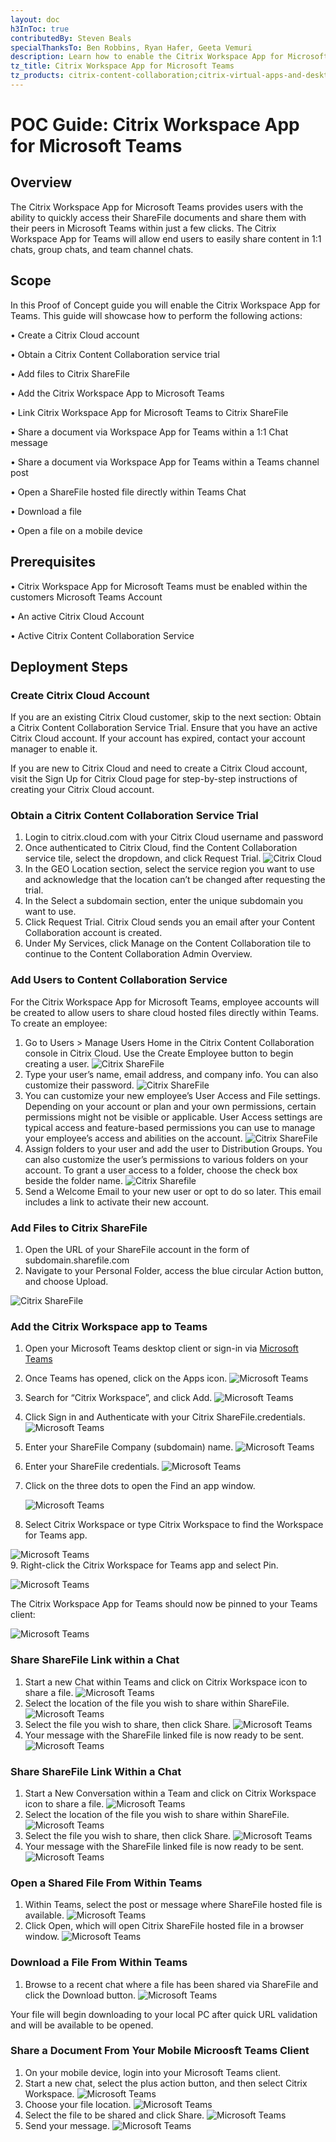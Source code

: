 ```yaml
---
layout: doc
h3InToc: true
contributedBy: Steven Beals
specialThanksTo: Ben Robbins, Ryan Hafer, Geeta Vemuri
description: Learn how to enable the Citrix Workspace App for Microsoft Teams to enable your users to easily access their Citrix ShareFile documents and share them within Teams.
tz_title: Citrix Workspace App for Microsoft Teams
tz_products: citrix-content-collaboration;citrix-virtual-apps-and-desktops;citrix-workspace;
---
```

# POC Guide:  Citrix Workspace App for Microsoft Teams

## Overview

The Citrix Workspace App for Microsoft Teams provides users with the ability to quickly access their ShareFile documents and share them with their peers in Microsoft Teams within just a few clicks. The Citrix Workspace App for Teams will allow end users to easily share content in 1:1 chats, group chats, and team channel chats.

## Scope

In this Proof of Concept guide you will enable the Citrix Workspace App for Teams.  This guide will showcase how to perform the following actions:

• Create a Citrix Cloud account

• Obtain a Citrix Content Collaboration service trial

• Add files to Citrix ShareFile

• Add the Citrix Workspace App to Microsoft Teams

• Link Citrix Workspace App for Microsoft Teams to Citrix ShareFile

• Share a document via Workspace App for Teams within a 1:1 Chat message

• Share a document via Workspace App for Teams within a Teams channel post

• Open a ShareFile hosted file directly within Teams Chat

• Download a file

• Open a file on a mobile device

## Prerequisites

• Citrix Workspace App for Microsoft Teams must be enabled within the customers Microsoft Teams Account

• An active Citrix Cloud Account

• Active Citrix Content Collaboration Service

## Deployment Steps

### Create Citrix Cloud Account

If you are an existing Citrix Cloud customer, skip to the next section: Obtain a Citrix Content Collaboration Service Trial.  Ensure that you have an active Citrix Cloud account. If your account has expired, contact your account manager to enable it.

If you are new to Citrix Cloud and need to create a Citrix Cloud account, visit the Sign Up for Citrix Cloud page for step-by-step instructions of creating your Citrix Cloud account.

### Obtain a Citrix Content Collaboration Service Trial

1.  Login to citrix.cloud.com with your Citrix Cloud username and password
2.  Once authenticated to Citrix Cloud, find the Content Collaboration service tile, select the dropdown, and click Request Trial.
![Citrix Cloud](/en-us/tech-zone/learn/media/poc-guides_citrix-workspace-app-for-microsoft-teams_cc-services.png)
3.  In the GEO Location section, select the service region you want to use and acknowledge that the location can’t be changed after requesting the trial.
4.  In the Select a subdomain section, enter the unique subdomain you want to use.
5.  Click Request Trial. Citrix Cloud sends you an email after your Content Collaboration account is created.
6.  Under My Services, click Manage on the Content Collaboration tile to continue to the Content Collaboration Admin Overview.

### Add Users to Content Collaboration Service

For the Citrix Workspace App for Microsoft Teams, employee accounts will be created to allow users to share cloud hosted files directly within Teams.  To create an employee:

1.  Go to Users > Manage Users Home in the Citrix Content Collaboration console in Citrix Cloud. Use the Create Employee button to begin creating a user.
![Citrix ShareFile](/en-us/tech-zone/learn/media/poc-guides_citrix-workspace-app-for-microsoft-teams_create-employee.png)
2.  Type your user’s name, email address, and company info. You can also customize their password.
![Citrix ShareFile](/en-us/tech-zone/learn/media/poc-guides_citrix-workspace-app-for-microsoft-teams_type-user.png)
3.  You can customize your new employee’s User Access and File settings. Depending on your account or plan and your own permissions, certain permissions might not be visible or applicable. User Access settings are typical access and feature-based permissions you can use to manage your employee’s access and abilities on the account.
![Citrix ShareFile](/en-us/tech-zone/learn/media/poc-guides_citrix-workspace-app-for-microsoft-teams_shareFile-user-access.png)
4.  Assign folders to your user and add the user to Distribution Groups. You can also customize the user’s permissions to various folders on your account. To grant a user access to a folder, choose the check box beside the folder name.
![Citrix Sharefile](/en-us/tech-zone/learn/media/poc-guides_citrix-workspace-app-for-microsoft-teams_shareFile-assign-users-folder.png)
5.  Send a Welcome Email to your new user or opt to do so later. This email includes a link to activate their new account.

### Add Files to Citrix ShareFile

1.  Open the URL of your ShareFile account in the form of subdomain.sharefile.com
2.  Navigate to your Personal Folder, access the blue circular Action button, and choose Upload.

![Citrix ShareFile](/en-us/tech-zone/learn/media/poc-guides_citrix-workspace-app-for-microsoft-teams_shareFile-file-upload.png)

### Add the Citrix Workspace app to Teams

1.  Open your Microsoft Teams desktop client or sign-in via [Microsoft Teams](https://teams.microsoft.com)
2.  Once Teams has opened, click on the Apps icon.
![Microsoft Teams](/en-us/tech-zone/learn/media/poc-guides_citrix-workspace-app-for-microsoft-teams_add-app.png)
3.  Search for “Citrix Workspace”, and click Add.
![Microsoft Teams](/en-us/tech-zone/learn/media/poc-guides_citrix-workspace-app-for-microsoft-teams_msteams-search-workspace.png)
4.  Click Sign in and Authenticate with your Citrix ShareFile.credentials.
![Microsoft Teams](/en-us/tech-zone/learn/media/poc-guides_citrix-workspace-app-for-microsoft-teams_msteams-authenticate.png)
5.  Enter your ShareFile Company (subdomain) name.
![Microsoft Teams](/en-us/tech-zone/learn/media/poc-guides_citrix-workspace-app-for-microsoft-teams_msteams-sfcompanyname.png)
6.  Enter your ShareFile credentials.
![Microsoft Teams](/en-us/tech-zone/learn/media/poc-guides_citrix-workspace-app-for-microsoft-teams_msteams-sfusername.png)
7.  Click on the three dots to open the Find an app window.

    ![Microsoft Teams](/en-us/tech-zone/learn/media/poc-guides_citrix-workspace-app-for-microsoft-teams_msteams-threedots.png)
8.  Select Citrix Workspace or type Citrix Workspace to find the Workspace for Teams app.

![Microsoft Teams](/en-us/tech-zone/learn/media/poc-guides_citrix-workspace-app-for-microsoft-teams_msteams-workspaceapp-select.png)  
9.  Right-click the Citrix Workspace for Teams app and select Pin.

![Microsoft Teams](/en-us/tech-zone/learn/media/poc-guides_citrix-workspace-app-for-microsoft-teams_msteams-pin.png)

The Citrix Workspace App for Teams should now be pinned to your Teams client:

![Microsoft Teams](/en-us/tech-zone/learn/media/poc-guides_citrix-workspace-app-for-microsoft-teams_msteams-pinned.png)

### Share ShareFile Link within a Chat

1.  Start a new Chat within Teams and click on Citrix Workspace icon to share a file.
![Microsoft Teams](/en-us/tech-zone/learn/media/poc-guides_citrix-workspace-app-for-microsoft-teams_msteams-chat.png)
2.  Select the location of the file you wish to share within ShareFile.
![Microsoft Teams](/en-us/tech-zone/learn/media/poc-guides_citrix-workspace-app-for-microsoft-teams_msteams-filelocation.png)
3.  Select the file you wish to share, then click Share.
![Microsoft Teams](/en-us/tech-zone/learn/media/poc-guides_citrix-workspace-app-for-microsoft-teams_msteams-filetoshare.png)
4.  Your message with the ShareFile linked file is now ready to be sent.
![Microsoft Teams](/en-us/tech-zone/learn/media/poc-guides_citrix-workspace-app-for-microsoft-teams_msteams-sent.png)

### Share ShareFile Link Within a Chat

1.  Start a New Conversation within a Team and click on Citrix Workspace icon to share a file.
![Microsoft Teams](/en-us/tech-zone/learn/media/poc-guides_citrix-workspace-app-for-microsoft-teams_msteams-chatsend.png)
2.  Select the location of the file you wish to share within ShareFile.
![Microsoft Teams](/en-us/tech-zone/learn/media/poc-guides_citrix-workspace-app-for-microsoft-teams_msteams-filelocation.png)
3.  Select the file you wish to share, then click Share.
![Microsoft Teams](/en-us/tech-zone/learn/media/poc-guides_citrix-workspace-app-for-microsoft-teams_msteams-filetoshare.png)
4.  Your message with the ShareFile linked file is now ready to be sent.
![Microsoft Teams](/en-us/tech-zone/learn/media/poc-guides_citrix-workspace-app-for-microsoft-teams_msteams-chatsend.png)

### Open a Shared File From Within Teams

1.  Within Teams, select the post or message where ShareFile hosted file is available.
![Microsoft Teams](/en-us/tech-zone/learn/media/poc-guides_citrix-workspace-app-for-microsoft-teams_msteams-openfile.png)
2.  Click Open, which will open Citrix ShareFile hosted file in a browser window.
![Microsoft Teams](/en-us/tech-zone/learn/media/poc-guides_citrix-workspace-app-for-microsoft-teams_msteams-openendfile.png)

### Download a File From Within Teams

1.  Browse to a recent chat where a file has been shared via ShareFile and click the Download button.
![Microsoft Teams](/en-us/tech-zone/learn/media/poc-guides_citrix-workspace-app-for-microsoft-teams_msteams-download.png)

Your file will begin downloading to your local PC after quick URL validation and will be available to be opened.

### Share a Document From Your Mobile Microosft Teams Client

1.  On your mobile device, login into your Microsoft Teams client.
2.  Start a new chat, select the plus action button, and then select Citrix Workspace.
![Microsoft Teams](/en-us/tech-zone/learn/media/poc-guides_citrix-workspace-app-for-microsoft-teams_msteams-mobile.png)
3.  Choose your file location.
![Microsoft Teams](/en-us/tech-zone/learn/media/poc-guides_citrix-workspace-app-for-microsoft-teams_msteams-mobilefile.png)
4.  Select the file to be shared and click Share.
![Microsoft Teams](/en-us/tech-zone/learn/media/poc-guides_citrix-workspace-app-for-microsoft-teams_msteams-mobileshare.png)
5.  Send your message.
![Microsoft Teams](/en-us/tech-zone/learn/media/poc-guides_citrix-workspace-app-for-microsoft-teams_msteams-mobilesend.png)

